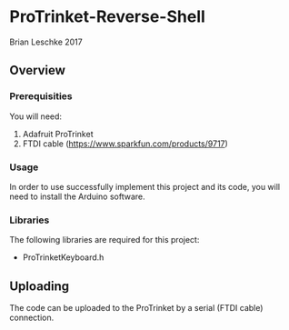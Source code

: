 # ProTrinket-Reverse-Shell

Brian Leschke 2017

## **Overview**


### **Prerequisities**

You will need:

1. Adafruit ProTrinket
2. FTDI cable (https://www.sparkfun.com/products/9717)


### **Usage**

In order to use successfully implement this project and its code, you will need to install the Arduino software.
    
### **Libraries**

The following libraries are required for this project:
    
  * ProTrinketKeyboard.h
        
## **Uploading**

The code can be uploaded to the ProTrinket by a serial (FTDI cable) connection. 
